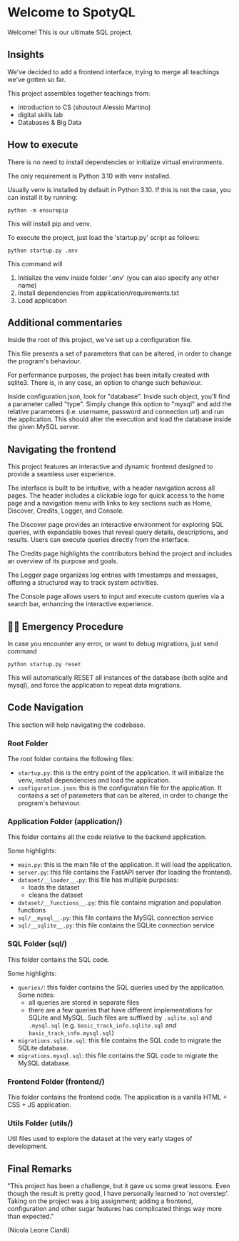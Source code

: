 # Welcome to SpotyQL

Welcome! This is our ultimate SQL project.

## Insights

We've decided to add a frontend interface, trying to merge all teachings we've gotten so far.

This project assembles together teachings from:
- introduction to CS (shoutout Alessio Martino)
- digital skills lab
- Databases & Big Data

## How to execute

There is no need to install dependencies or initialize virtual environments.

The only requirement is Python 3.10 with venv installed.

Usually venv is installed by default in Python 3.10. If this is not the case, you can install it by running:

<code>python -m ensurepip</code>

This will install pip and venv.

To execute the project, just load the 'startup.py' script as follows:

<code>python startup.py .env</code>

This command will
1. Initialize the venv inside folder '.env' (you can also specify any other name)
2. Install dependencies from application/requirements.txt
3. Load application

## Additional commentaries

Inside the root of this project, we've set up a configuration file.

This file presents a set of parameters that can be altered, in order to change the program's behaviour.

For performance purposes, the project has been initally created with sqlite3.
There is, in any case, an option to change such behaviour.

Inside configuration.json, look for "database". Inside such object, you'll find a parameter called "type".
Simply change this option to "mysql" and add the relative parameters (i.e. username, password and connection url) and run the application. This should alter the execution and load the database inside the given MySQL server.

## Navigating the frontend

This project features an interactive and dynamic frontend designed to provide a seamless user experience.

The interface is built to be intuitive, with a header navigation across all pages. The header includes a clickable logo for quick access to the home page and a navigation menu with links to key sections such as Home, Discover, Credits, Logger, and Console.

The Discover page provides an interactive environment for exploring SQL queries, with expandable boxes that reveal query details, descriptions, and results. Users can execute queries directly from the interface. 

The Credits page highlights the contributors behind the project and includes an overview of its purpose and goals.

The Logger page organizes log entries with timestamps and messages, offering a structured way to track system activities. 

The Console page allows users to input and execute custom queries via a search bar, enhancing the interactive experience.

## 🚨🚨 Emergency Procedure

In case you encounter any error, or want to debug migrations, just send command

<code>python startup.py reset</code>

This will automatically RESET all instances of the database (both sqlite and mysql), and force the application to repeat data migrations.

## Code Navigation

This section will help navigating the codebase.

### Root Folder

The root folder contains the following files:
- `startup.py`: this is the entry point of the application. It will initialize the venv, install dependencies and load the application.
- `configuration.json`: this is the configuration file for the application. It contains a set of parameters that can be altered, in order to change the program's behaviour.

### Application Folder (application/)

This folder contains all the code relative to the backend application.

Some highlights:
- `main.py`: this is the main file of the application. It will load the application.
- `server.py`: this file contains the FastAPI server (for loading the frontend).
- `dataset/__loader__.py`: this file has multiple purposes:
  - loads the dataset
  - cleans the dataset
- `dataset/__functions__.py`: this file contains migration and population functions
- `sql/__mysql__.py`: this file contains the MySQL connection service
- `sql/__sqlite__.py`: this file contains the SQLite connection service

### SQL Folder (sql/)

This folder contains the SQL code.

Some highlights:
- `queries/`: this folder contains the SQL queries used by the application. Some notes:
  - all queries are stored in separate files
  - there are a few queries that have different implementations for SQLite and MySQL. Such files are suffixed by `.sqlite.sql` and `.mysql.sql` (e.g. `basic_track_info.sqlite.sql` and `basic_track_info.mysql.sql`)
- `migrations.sqlite.sql`: this file contains the SQL code to migrate the SQLite database.
- `migrations.mysql.sql`: this file contains the SQL code to migrate the MySQL database.

### Frontend Folder (frontend/)

This folder contains the frontend code. The application is a vanilla HTML + CSS + JS application.

### Utils Folder (utils/)

Util files used to explore the dataset at the very early stages of development.

## Final Remarks

"This project has been a challenge, but it gave us some great lessons. Even though the result is pretty good, I have personally learned to 'not overstep'. Taking on the project was a big assignment; adding a frontend, configuration and other sugar features has complicated things way more than expected."

(Nicola Leone Ciardi)